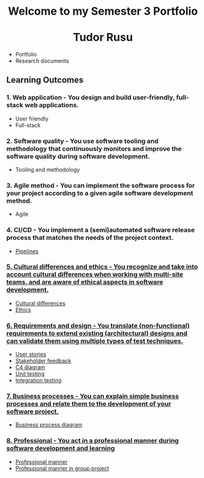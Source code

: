 <h1 align="center">Welcome to my Semester 3 Portfolio <br><br>Tudor Rusu </h1>
<ul>
  <li>Portfolio</li>
  <li>Research documents</li>
</ul>
<h2>Learning Outcomes</h2>
<h3>1. Web application - You design and build user-friendly, full-stack web applications.</h3>
<ul>
  <li>User friendly</li>
  <li>Full-stack</li>
</ul>
<h3>2. Software quality - You use software tooling and methodology that continuously monitors and improve the software quality during software development.</h3>
<ul>
  <li>Tooling and methodology</li>
</ul>
<h3>3. Agile method - You can implement the software process for your project according to a given agile software development method.</h3>
<ul>
  <li>Agile</li>
</ul>
<h3>4. CI/CD - You implement a (semi)automated software release process that matches the needs of the project context.</h3>
<ul>
  <li><a href="https://github.com/TudorRu/S3-portfolio/blob/main/Portfolio/README.md #Pipeline">Pipelines</li>
</ul>
<h3>5. Cultural differences and ethics - You recognize and take into account cultural differences when working with multi-site teams, and are aware of ethical aspects in software development.</h3>
<ul>
  <li>Cultural differences</li>
  <li>Ethics</li>
</ul>
<h3>6. Requirements and design - You translate (non-functional) requirements to extend existing (architectural) designs and can validate them using multiple types of test techniques.</h3>
<ul>
  <li>User stories</li>
  <li>Stakeholder feedback</li>
  <li>C4 diagram</li>
  <li>Unit testing</li>
  <li>Integration testing</li>
</ul>
<h3>7. Business processes - You can explain simple business processes and relate them to the development of your software project.</h3>
<ul>
  <li>Business process diagram</li>
</ul>
<h3>8. Professional - You act in a professional manner during software development and learning</h3>
<ul>
  <li>Professional manner</li>
  <li>Professional manner in group project</li>
</ul>
